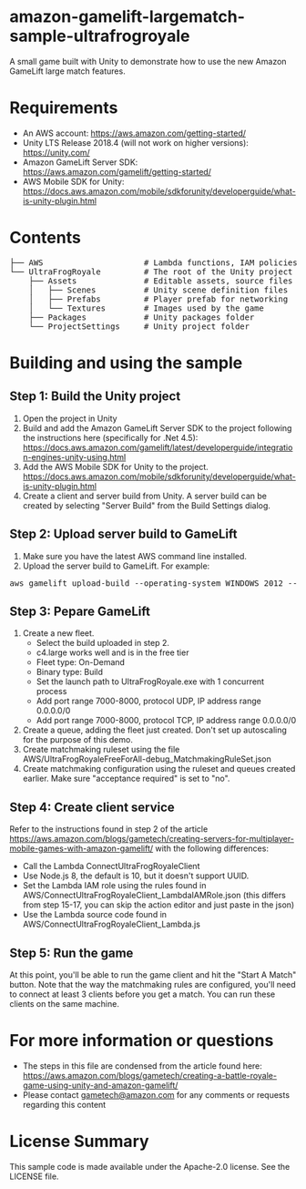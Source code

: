 # amazon-gamelift-largematch-sample-ultrafrogroyale
A small game built with Unity to demonstrate how to use the new Amazon GameLift large match features.

# Requirements
- An AWS account: https://aws.amazon.com/getting-started/
- Unity LTS Release 2018.4 (will not work on higher versions): https://unity.com/
- Amazon GameLift Server SDK: https://aws.amazon.com/gamelift/getting-started/
- AWS Mobile SDK for Unity: https://docs.aws.amazon.com/mobile/sdkforunity/developerguide/what-is-unity-plugin.html

# Contents
<pre>
├── AWS                     # Lambda functions, IAM policies, rulesets, etc.
└── UltraFrogRoyale         # The root of the Unity project
    ├── Assets              # Editable assets, source files
    │   ├── Scenes          # Unity scene definition files
    │   ├── Prefabs         # Player prefab for networking
    │   └── Textures        # Images used by the game
    ├── Packages            # Unity packages folder
    └── ProjectSettings     # Unity project folder
</pre>

# Building and using the sample

## Step 1: Build the Unity project
1. Open the project in Unity
2. Build and add the Amazon GameLift Server SDK to the project following the instructions here (specifically for .Net 4.5): https://docs.aws.amazon.com/gamelift/latest/developerguide/integration-engines-unity-using.html
3. Add the AWS Mobile SDK for Unity to the project. https://docs.aws.amazon.com/mobile/sdkforunity/developerguide/what-is-unity-plugin.html
4. Create a client and server build from Unity. A server build can be created by selecting "Server Build" from the Build Settings dialog.

## Step 2: Upload server build to GameLift
1. Make sure you have the latest AWS command line installed.
2. Upload the server build to GameLift. For example:
<pre>
aws gamelift upload-build --operating-system WINDOWS_2012 --build-root "C:\amazon-gamelift-largematch-sample-ultrafrogroyale\UltraFrogRoyale\ServerBuild" --name "Demo Build" --build-version "build 1" --region us-east-1
</pre>

## Step 3: Pepare GameLift
1. Create a new fleet.
    * Select the build uploaded in step 2.
    * c4.large works well and is in the free tier
    * Fleet type: On-Demand
    * Binary type: Build
    * Set the launch path to UltraFrogRoyale.exe with 1 concurrent process
    * Add port range 7000-8000, protocol UDP, IP address range 0.0.0.0/0
    * Add port range 7000-8000, protocol TCP, IP address range 0.0.0.0/0
2. Create a queue, adding the fleet just created. Don't set up autoscaling for the purpose of this demo.
3. Create matchmaking ruleset using the file AWS/UltraFrogRoyaleFreeForAll-debug_MatchmakingRuleSet.json
4. Create matchmaking configuration using the ruleset and queues created earlier. Make sure "acceptance required" is set to "no".

## Step 4: Create client service
Refer to the instructions found in step 2 of the article https://aws.amazon.com/blogs/gametech/creating-servers-for-multiplayer-mobile-games-with-amazon-gamelift/ with the following differences:
   
* Call the Lambda ConnectUltraFrogRoyaleClient
* Use Node.js 8, the default is 10, but it doesn't support UUID.
* Set the Lambda IAM role using the rules found in AWS/ConnectUltraFrogRoyaleClient_LambdaIAMRole.json (this differs from step 15-17, you can skip the action editor and just paste in the json)
* Use the Lambda source code found in AWS/ConnectUltraFrogRoyaleClient_Lambda.js

## Step 5: Run the game
At this point, you'll be able to run the game client and hit the "Start A Match" button. Note that the way the matchmaking rules are configured, you'll need to connect at least 3 clients before you get a match. You can run these clients on the same machine.


# For more information or questions
- The steps in this file are condensed from the article found here: https://aws.amazon.com/blogs/gametech/creating-a-battle-royale-game-using-unity-and-amazon-gamelift/
- Please contact gametech@amazon.com for any comments or requests regarding this content

# License Summary

This sample code is made available under the Apache-2.0 license. See the LICENSE file.
